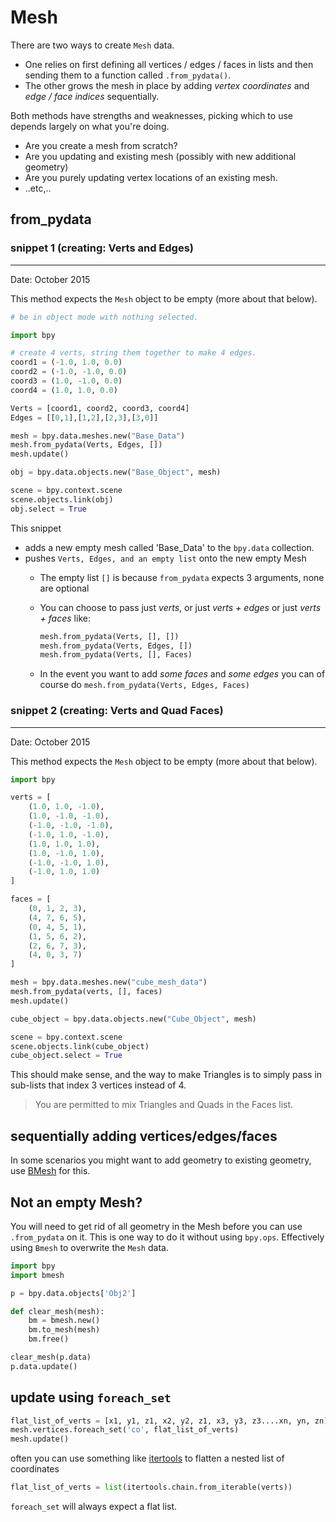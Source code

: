 # Mesh

There are two ways to create `Mesh` data.  

- One relies on first defining all vertices / edges / faces in lists and then sending them to a function called `.from_pydata()`.
- The other grows the mesh in place by adding _vertex coordinates_ and _edge / face indices_ sequentially.

Both methods have strengths and weaknesses, picking which to use depends largely on what you're doing. 
- Are you create a mesh from scratch?
- Are you updating and existing mesh (possibly with new additional geometry)
- Are you purely updating vertex locations of an existing mesh.
- ..etc,..

## from_pydata

### snippet 1 (creating: Verts and Edges)
______

Date: October 2015

This method expects the `Mesh` object to be empty (more about that below). 

```python
# be in object mode with nothing selected.

import bpy

# create 4 verts, string them together to make 4 edges.
coord1 = (-1.0, 1.0, 0.0)
coord2 = (-1.0, -1.0, 0.0)
coord3 = (1.0, -1.0, 0.0)
coord4 = (1.0, 1.0, 0.0)

Verts = [coord1, coord2, coord3, coord4]
Edges = [[0,1],[1,2],[2,3],[3,0]]

mesh = bpy.data.meshes.new("Base_Data")
mesh.from_pydata(Verts, Edges, [])
mesh.update()

obj = bpy.data.objects.new("Base_Object", mesh)

scene = bpy.context.scene
scene.objects.link(obj)
obj.select = True
```

This snippet   
- adds a new empty mesh called 'Base_Data' to the `bpy.data` collection.
- pushes `Verts, Edges, and an empty list` onto the new empty Mesh
    - The empty list `[]` is because `from_pydata` expects 3 arguments, none are optional
    - You can choose to pass just _verts_, or just _verts + edges_ or just _verts + faces_ like:  

        ```python
        mesh.from_pydata(Verts, [], [])
        mesh.from_pydata(Verts, Edges, [])
        mesh.from_pydata(Verts, [], Faces)
        ```
    
    - In the event you want to add _some faces_ and _some edges_ you can of course do
          `mesh.from_pydata(Verts, Edges, Faces)`

### snippet 2 (creating: Verts and Quad Faces)
______

Date: October 2015

This method expects the `Mesh` object to be empty (more about that below). 
```python
import bpy

verts = [
    (1.0, 1.0, -1.0),
    (1.0, -1.0, -1.0),
    (-1.0, -1.0, -1.0),
    (-1.0, 1.0, -1.0),
    (1.0, 1.0, 1.0),
    (1.0, -1.0, 1.0),
    (-1.0, -1.0, 1.0),
    (-1.0, 1.0, 1.0)
]

faces = [
    (0, 1, 2, 3),
    (4, 7, 6, 5),
    (0, 4, 5, 1),
    (1, 5, 6, 2),
    (2, 6, 7, 3),
    (4, 0, 3, 7)
]

mesh = bpy.data.meshes.new("cube_mesh_data")
mesh.from_pydata(verts, [], faces)
mesh.update()

cube_object = bpy.data.objects.new("Cube_Object", mesh)

scene = bpy.context.scene  
scene.objects.link(cube_object)  
cube_object.select = True  
```        

This should make sense, and the way to make Triangles is to simply pass in sub-lists that index 3 vertices instead of 4. 

> You are permitted to mix Triangles and Quads in the Faces list.


## sequentially adding vertices/edges/faces

In some scenarios you might want to add geometry to existing geometry, use [BMesh](http://www) for this.


## Not an empty Mesh?

You will need to get rid of all geometry in the Mesh before you can use `.from_pydata` on it. This is one way to do it without using `bpy.ops`. Effectively using `Bmesh` to overwrite the `Mesh` data.

```python
import bpy
import bmesh

p = bpy.data.objects['Obj2']

def clear_mesh(mesh):
    bm = bmesh.new()
    bm.to_mesh(mesh)
    bm.free()

clear_mesh(p.data)
p.data.update()
```

## update using `foreach_set`

```python
flat_list_of_verts = [x1, y1, z1, x2, y2, z1, x3, y3, z3....xn, yn, zn]
mesh.vertices.foreach_set('co', flat_list_of_verts)
mesh.update()
```

often you can use something like [itertools](https://docs.python.org/3.4/library/itertools.html) to flatten a nested list of coordinates
```python
flat_list_of_verts = list(itertools.chain.from_iterable(verts))
```

`foreach_set` will always expect a flat list.